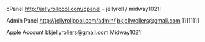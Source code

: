 cPanel
http://jellyrollpool.com/cpanel -
jellyroll /
midway1021!

Admin Panel
http://jellyrollpool.com/admin/
bkjellyrollers@gmail.com
11111111

Apple Account
bkjellyrollers@gmail.com
Midway1021
